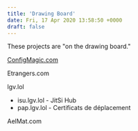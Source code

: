 ```yaml
---
title: 'Drawing Board'
date: Fri, 17 Apr 2020 13:58:50 +0000
draft: false
---
```


These projects are "on the drawing board."

[ConfigMagic.com](/en/configmagic-com)

Etrangers.com

lgv.lol

*   isu.lgv.lol - JitSi Hub
*   pap.lgv.lol - Certificats de déplacement

AelMat.com